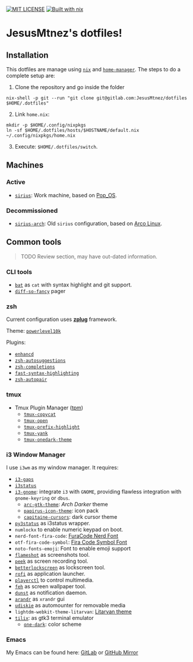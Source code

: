 [![MIT LICENSE][LICENSE-badge]][LICENSE-link]
[![Built with nix][NIX-badge]][NIX-link]


  [LICENSE-badge]: https://img.shields.io/badge/license-MIT-green.svg?style=flat-square
  [LICENSE-link]: /LICENSE
  [NIX-badge]: https://img.shields.io/badge/Built_With-Nix-5277C3.svg?logo=nixos&labelColor=73C3D5&style=flat-square
  [NIX-link]: https://builtwithnix.org

# JesusMtnez's dotfiles! #

## Installation ##

This dotfiles are manage using [`nix`](https://nixos.wiki/wiki/Nix) and [`home-manager`](https://github.com/rycee/home-manager). The steps to do a complete setup are:

1. Clone the repository and go inside the folder

```
nix-shell -p git --run "git clone git@gitlab.com:JesusMtnez/dotfiles $HOME/.dotfiles"
```

2. Link `home.nix`:

```
mkdir -p $HOME/.config/nixpkgs
ln -sf $HOME/.dotfiles/hosts/$HOSTNAME/default.nix ~/.config/nixpkgs/home.nix
```
3. Execute: `$HOME/.dotfiles/switch`.

## Machines

### Active

- [`sirius`](./hosts/sirius/README.md): Work machine, based on [Pop_OS](https://pop.system76.com/).

### Decommissioned

- [`sirius-arch`](./hosts/sirius-arch): Old `sirius` configuration, based on [Arco Linux](https://arcolinux.com/).

## Common tools

> TODO Review section, may have out-dated information.

### CLI tools

- [`bat`](https://github.com/sharkdp/bat) as `cat` with syntax highlight and git support.
- [`diff-so-fancy`](https://github.com/so-fancy/diff-so-fancy) pager

### zsh ###

Current configuration uses [**zplug**](https://github.com/zplug/zplug) framework.

Theme: [`powerlevel10k`](https://github.com/romkatv/powerlevel10k)

Plugins:
  - [`enhancd`](https://github.com/b4b4r07/enhancd)
  - [`zsh-autosuggestions`](https://github.com/zsh-users/zsh-autosuggestions)
  - [`zsh-completions`](https://github.com/zsh-users/zsh-completions)
  - [`fast-syntax-highlighting`](https://github.com/zdharma/fast-syntax-highlighting)
  - [`zsh-autopair`](https://github.com/hlissner/zsh-autopair)

### tmux ###

- Tmux Plugin Manager ([tpm](https://github.com/tmux-plugins/tpm))
  - [`tmux-copycat`](https://github.com/tmux-plugins/tmux-copycat)
  - [`tmux-open`](https://github.com/tmux-plugins/tmux-open)
  - [`tmux-prefix-highlight`](https://github.com/tmux-plugins/tmux-prefix-highlight)
  - [`tmux-yank`](https://github.com/tmux-plugins/tmux-yank)
  - [`tmux-onedark-theme`](https://github.com/odedlaz/tmux-onedark-theme)

### i3 Window Manager ###

I use `i3wm` as my window manager. It requires:

  - [`i3-gaps`](https://github.com/Airblader/i3)
  - [`i3status`](https://github.com/i3/i3status)
  - [`i3-gnome`](https://github.com/csxr/i3-gnome): integrate `i3` with `GNOME`, providing flawless integration with `gnome-keyring` or `dbus`.
    - [`arc-gtk-theme`](https://github.com/horst3180/arc-theme/): _Arch Darker_ theme
    - [`papirus-icon-theme`](https://github.com/PapirusDevelopmentTeam/papirus-icon-theme): icon pack
    - [`capitaine-cursors`](https://github.com/keeferrourke/capitaine-cursors): dark cursor theme
  - [`py3status`](https://github.com/ultrabug/py3status) as i3status wrapper.
  - `numlockx` to enable numeric keypad on boot.
  - `nerd-font-fira-code`: [FuraCode Nerd Font](https://github.com/ryanoasis/nerd-fonts/tree/master/patched-fonts/FiraCode)
  - `otf-fira-code-symbol`: [Fira Code Symbol Font](https://github.com/tonsky/FiraCode/files/412440/FiraCode-Regular-Symbol.zip)
  - `noto-fonts-emoji`: Font to enable emoji support
  - [`flameshot`](https://github.com/lupoDharkael/flameshot) as screenshots tool.
  - [`peek`](https://github.com/phw/peek) as screen recording tool.
  - [`betterlockscreen`](https://github.com/pavanjadhaw/betterlockscreen) as lockscreen tool.
  - [`rofi`](https://github.com/davatorium/rofi) as application launcher.
  - [`playerctl`](https://github.com/acrisci/playerctl) to control multimedia.
  - [`feh`](https://github.com/derf/feh) as screen wallpaper tool.
  - [`dunst`](https://github.com/dunst-project/dunst) as notification daemon.
  - [`arandr`](https://gitlab.com/arandr/arandr) as `xrandr` gui
  - [`udiskie`](https://github.com/coldfix/udiskie) as automounter for removable media
  - `lightdm-webkit-theme-litarvan`: [Litarvan theme](https://github.com/Litarvan/lightdm-webkit-theme-litarvan)
  - [`tilix`](https://gnunn1.github.io/tilix-web/): as gtk3 terminal emulator
    - [`one-dark`](https://git.io/v7Qaw): color scheme

### Emacs ###

My Emacs can be found here: [GitLab](https://gitlab.com/JesusMtnez/emacs.d) or
[GitHub Mirror](https://github.com/JesusMtnez/emacs.d)
